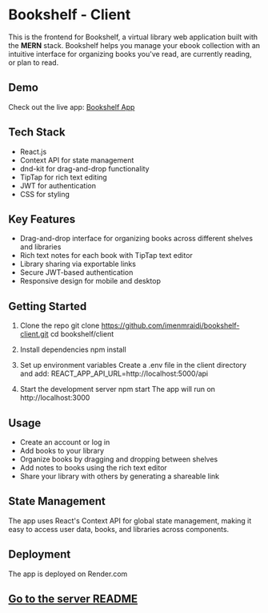 # Bookshelf - Client
This is the frontend for Bookshelf, a virtual library web application built with the **MERN** stack. Bookshelf helps you manage your ebook collection with an intuitive interface for organizing books you've read, are currently reading, or plan to read.

## Demo
Check out the live app: [Bookshelf App](https://lnkd.in/dHW2RN_6)

## Tech Stack
- React.js
- Context API for state management
- dnd-kit for drag-and-drop functionality
- TipTap for rich text editing
- JWT for authentication
- CSS for styling

## Key Features
- Drag-and-drop interface for organizing books across different shelves and libraries
- Rich text notes for each book with TipTap text editor
- Library sharing via exportable links
- Secure JWT-based authentication
- Responsive design for mobile and desktop

## Getting Started
1. Clone the repo
git clone https://github.com/imenmraidi/bookshelf-client.git
cd bookshelf/client

2. Install dependencies
npm install

3. Set up environment variables
Create a .env file in the client directory and add:
REACT_APP_API_URL=http://localhost:5000/api

4. Start the development server
npm start
The app will run on http://localhost:3000

## Usage
- Create an account or log in
- Add books to your library
- Organize books by dragging and dropping between shelves
- Add notes to books using the rich text editor
- Share your library with others by generating a shareable link

## State Management
The app uses React's Context API for global state management, making it easy to access user data, books, and libraries across components.

## Deployment
The app is deployed on Render.com

## [Go to the server README]([#](https://github.com/imenmraidi/bookshelf-server/edit/main/README.md))
